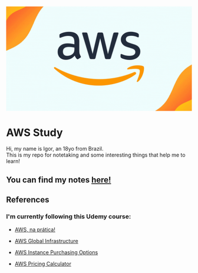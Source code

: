 ![AWS Title](/static/aws.gif)

# AWS Study

Hi, my name is Igor, an 18yo from Brazil.  
This is my repo for notetaking and some interesting things that help me to learn!

## You can find my notes [ here!](/notes/)


## References

### I'm currently following this Udemy course:
* [AWS, na prática!](https://www.udemy.com/course/aws-na-pratica/)

* [AWS Global Infrastructure](https://aws.amazon.com/about-aws/global-infrastructure/regions_az/)

* [AWS Instance Purchasing Options](https://docs.aws.amazon.com/AWSEC2/latest/UserGuide/instance-purchasing-options.html)

* [AWS Pricing Calculator](https://calculator.aws/#/)